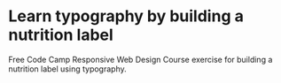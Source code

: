 # Learn typography by building a nutrition label
Free Code Camp Responsive Web Design Course exercise for building a nutrition label using typography.